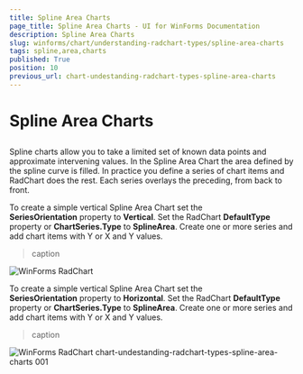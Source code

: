 ```yaml
---
title: Spline Area Charts
page_title: Spline Area Charts - UI for WinForms Documentation
description: Spline Area Charts
slug: winforms/chart/understanding-radchart-types/spline-area-charts
tags: spline,area,charts
published: True
position: 10
previous_url: chart-undestanding-radchart-types-spline-area-charts
---
```


# Spline Area Charts



## 

Spline charts allow you to take a limited set of known data points and approximate intervening values. In the Spline Area Chart the area defined by the spline curve is filled. In practice you define a series of chart items and RadChart does the rest. Each series overlays the preceding, from back to front.

To create a simple vertical Spline Area Chart set the __SeriesOrientation__ property to __Vertical__. Set the RadChart __DefaultType__ property or __ChartSeries.Type__ to __SplineArea__. Create one or more series and add chart items with Y or X and Y values.
>caption 

![WinForms RadChart ](images/chart-undestanding-radchart-types-spline-area-charts002.png)



To create a simple vertical Spline Area Chart set the __SeriesOrientation__ property to __Horizontal__. Set the RadChart __DefaultType__ property or __ChartSeries.Type__ to __SplineArea__. Create one or more series and add chart items with Y or X and Y values.
>caption 

![WinForms RadChart chart-undestanding-radchart-types-spline-area-charts 001](images/chart-undestanding-radchart-types-spline-area-charts001.png)
